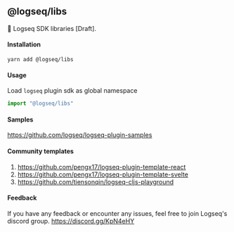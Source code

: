 ## @logseq/libs

🚀 Logseq SDK libraries [Draft].

#### Installation

```shell
yarn add @logseq/libs
```

#### Usage

Load `logseq` plugin sdk as global namespace

```js
import "@logseq/libs"
```

#### Samples
https://github.com/logseq/logseq-plugin-samples

#### Community templates

1. https://github.com/pengx17/logseq-plugin-template-react
2. https://github.com/pengx17/logseq-plugin-template-svelte
3. https://github.com/tiensonqin/logseq-cljs-playground

#### Feedback
If you have any feedback or encounter any issues, feel free to join Logseq's discord group.
https://discord.gg/KpN4eHY
